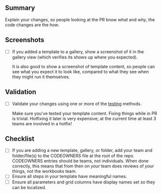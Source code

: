 ## Summary

Explain your changes, so people looking at the PR know *what* and *why*, the code changes are the *how*.

## Screenshots

- [ ] If you added a template to a gallery, show a screenshot of it in the gallery view (which verifies its shows up where you expected).

  It is also good to show a screenshot of template content, so people can see what you expect it to look like, compared to what they see when they might run it themselves.

## Validation

- [ ] Validate your changes using one or more of the [testing](https://github.com/microsoft/Application-Insights-Workbooks/blob/master/Documentation/Testing.md) methods.
  
  Make sure you've tested your template content. Fixing things while in PR is trivial. Hotfixing it later is very expensive; at the current time at least 3 teams are involved in a hotfix!

## Checklist

- [ ] If you are adding a new template, gallery, or folder, add your team and folder/file(s) to the CODEOWNERS file at the root of the repo. CODEOWNERS entries should be teams, not individuals.
      When done correctly, this means that from then on *your* team does reviews of *your* things, not the workbooks team.
- [ ] Ensure all steps in your template have meaningful names.
- [ ] Ensure all parameters and grid columns have display names set so they can be localized.
